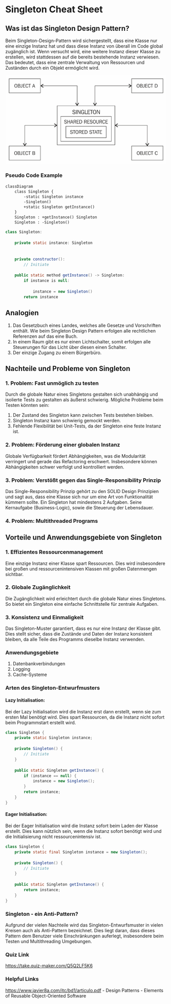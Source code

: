 # Singleton Cheat Sheet

## Was ist das Singleton Design Pattern?

Beim Singleton-Design-Pattern wird sichergestellt, dass eine Klasse nur eine einzige Instanz hat und dass diese Instanz
von überall im Code global zugänglich ist. Wenn versucht wird, eine weitere Instanz dieser Klasse zu erstellen, wird
stattdessen auf die bereits bestehende Instanz verwiesen. Das bedeutet, dass eine zentrale Verwaltung von Ressourcen und
Zuständen durch ein Objekt ermöglicht wird.

<img src="images/singleton_veranschaulichung.png">

### Pseudo Code Example

````mermaid
classDiagram
    class Singleton {
        -static Singleton instance
        -Singleton()
        +static Singleton getInstance()
    }
    Singleton : +getInstance() Singleton
    Singleton : -Singleton()
````

```java
class Singleton:

    private static instance: Singleton


    private constructor():
        // Initiate

    public static method getInstance() -> Singleton:
        if instance is null:

            instance = new Singleton()
        return instance
```

## Analogien

1. Das Gesetzbuch eines Landes, welches alle Gesetze und Vorschriften enthält. Wie beim Singleton Design Pattern
   erfolgen
   alle rechtlichen Referenzen auf das eine Buch.
2. In einem Raum gibt es nur einen Lichtschalter, somit erfolgen alle Steuerungen für das Licht über diesen einen
   Schalter.
3. Der einzige Zugang zu einem Bürgerbüro.

## Nachteile und Probleme von Singleton

### 1. Problem: Fast unmöglich zu testen

Durch die globale Natur eines Singletons gestalten sich unabhängig und isolierte Tests zu gestalten als äußerst
schwierig.
Mögliche Probleme beim Testen könnten sein:

1. Der Zustand des Singleton kann zwischen Tests bestehen bleiben.
2. Singleton Instanz kann schwierig gemockt werden.
3. Fehlende Flexibilität bei Unit-Tests, da der Singleton eine feste Instanz ist.

### 2. Problem: Förderung einer globalen Instanz

Globale Verfügbarkeit fördert Abhängigkeiten, was die Modularität verringert und gerade das Refactoring erschwert.
Insbesondere können Abhängigkeiten schwer verfolgt und kontrolliert werden.

### 3. Problem: Verstößt gegen das Single-Responsibility Prinzip

Das Single-Responsibility Prinzip gehört zu den SOLID Design Prinzipien und sagt aus, dass eine Klasse sich nur um eine
Art von Funktionalität kümmern sollte. Ein Singleton hat mindestens 2 Aufgaben. Seine Kernaufgabe (Business-Logic),
sowie die Steuerung der Lebensdauer.

### 4. Problem: Multithreaded Programs

## Vorteile und Anwendungsgebiete von Singleton

### 1. Effizientes Ressourcenmanagement

Eine einzige Instanz einer Klasse spart Ressourcen. Dies wird insbesondere bei großen und ressourcenintensiven Klassen
mit großen Datenmengen sichtbar.

### 2. Globale Zugänglichkeit

Die Zugänglichkeit wird erleichtert durch die globale Natur eines Singletons. So bietet ein Singleton eine einfache
Schnittstelle für zentrale Aufgaben.

### 3. Konsistenz und Einmaligkeit

Das Singleton-Muster garantiert, dass es nur eine Instanz der Klasse gibt. Dies stellt sicher, dass die Zustände und
Daten der Instanz konsistent bleiben, da alle Teile des Programms dieselbe Instanz verwenden.

### Anwendungsgebiete

1. Datenbankverbindungen
2. Logging
3. Cache-Systeme

### Arten des Singleton-Entwurfmusters

#### Lazy Initialisation:

Bei der Lazy Initialisation wird die Instanz erst dann erstellt, wenn sie zum ersten Mal benötigt wird. Dies spart
Ressourcen, da die Instanz nicht sofort beim Programmstart erstellt wird.

```java
class Singleton {
    private static Singleton instance;

    private Singleton() {
        // Initiate
    }

    public static Singleton getInstance() {
        if (instance == null) {
            instance = new Singleton();
        }
        return instance;
    }
}
```

#### Eager Initialisation:

Bei der Eager Initialisation wird die Instanz sofort beim Laden der Klasse erstellt. Dies kann nützlich sein, wenn die
Instanz sofort benötigt wird und die Initialisierung nicht ressourcenintensiv ist.

```java
class Singleton {
    private static final Singleton instance = new Singleton();

    private Singleton() {
        // Initiate
    }

    public static Singleton getInstance() {
        return instance;
    }
}
```

### Singleton - ein Anti-Pattern?

Aufgrund der vielen Nachteile wird das Singleton-Entwurfsmuster in vielen Kreisen auch als Anti-Pattern bezeichnet. Dies
liegt daran, dass dieses Pattern dem Benutzer viele Einschränkungen auferlegt, insbesondere beim Testen und
Multithreading Umgebungen.

### Quiz Link

https://take.quiz-maker.com/Q5Q2LF5K6

### Helpful Links

https://www.javier8a.com/itc/bd1/articulo.pdf - Design Patterns - Elements of Reusable Object-Oriented Software




